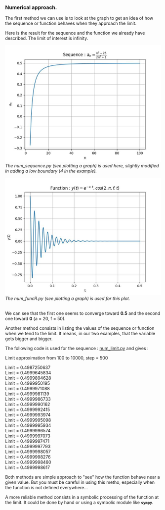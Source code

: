### Numerical approach.

The first method we can use is to look at the graph to get an idea of how the sequence or function behaves when they approach the limit. 

Here is the result for the sequence and the function we already have described. The limit of interest is infinity.

![](num_seq2.jpg)
\
*The num_sequence.py (see plotting a graph) is used here, slightly modified in adding a low boundary (4 in the example).*

![](num_funcR2.jpg)
\
*The num_funcR.py (see plotting a graph) is used for this plot.*

\
We can see that the first one seems to converge toward **0.5** and the second one toward **0** (a = 20, f = 50).

Another method consists in listing the values of the sequence or function when we tend to the limit. It means, in our two examples, that the variable gets bigger and bigger.

The following code is used for the sequence : [num_limit.py](num_limit.py) and gives :

Limit approximation from 100 to 10000, step = 500

Limit = 0.4987250637\
Limit = 0.4999645834\
Limit = 0.4999894628\
Limit = 0.4999950195\
Limit = 0.4999971088\
Limit = 0.4999981139\
Limit = 0.4999986733\
Limit = 0.4999990162\
Limit = 0.4999992415\
Limit = 0.4999993974\
Limit = 0.4999995098\
Limit = 0.4999995934\
Limit = 0.4999996574\
Limit = 0.4999997073\
Limit = 0.4999997471\
Limit = 0.4999997793\
Limit = 0.4999998057\
Limit = 0.4999998276\
Limit = 0.4999998460\
Limit = 0.4999998617

Both methods are simple approach to "see" how the function behave near a given value. But you must be careful in using this metho, especially when the function is not defined everywhere...

A more reliable method consists in a symbolic processing of the function at the limit. It could be done by hand or using a symbolic module like **`sympy`**.
